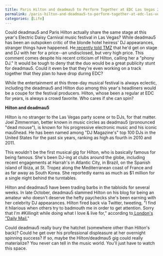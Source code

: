 ```yaml
---
title: Paris Hilton and deadmau5 to Perform Together at EDC Las Vegas 2015
permalink: /paris-hilton-and-deadmau5-to-perform-together-at-edc-las-vegas-2015/
categories: [Life]
---
```

Could deadmau5 and Paris Hilton actually share the same stage at this year's Electric Daisy Carnival music festival in Las Vegas? While deadmau5 has been an outspoken critic of the blonde hotel heiress' DJ appearances, stranger things have happened. He<a href="http://www.tmz.com/2014/11/03/deadmau5-paris-hilton-perform-for-a-price-make-a-wish-video-beef-feud/" target="_blank" data-cke-saved-href="http://www.tmz.com/2014/11/03/deadmau5-paris-hilton-perform-for-a-price-make-a-wish-video-beef-feud/"> recently told TMZ</a> that he'd get on stage and DJ with her for a price--an undisclosed, but very high price. This comment comes despite his recent criticism of Hilton, calling her a "phony DJ." It would be tough to deny that the duo would be a great publicity stunt for deadmau5. Could it even be that they're even working on a track together that they plan to have drop during EDC?

While the entertainment at this three-day musical festival is always eclectic, including the deadmau5 and Hilton duo among this year's headliners would be a coupe for the festival producers. Hilton, whose been a regular at EDC for years, is always a crowd favorite. Who cares if she can spin?

<strong>Hilton and deadmau5</strong>

Hilton is no stranger to the Las Vegas party scene or to DJs, for that matter. Joel Zimmerman, better known in music circles as deadmau5 (pronounced "dead mouse"), is known for his progressive electronic music and his iconic mau5head. He has been named among "DJ Magazine's" top 100 DJs in the United States for the past six years, ranking as high as fourth in 2010 and 2011.

This wouldn't be the first musical gig for Hilton, who is basically famous for being famous. She's been DJ-ing at clubs around the globe, including recent engagements at Harrah's in Atlantic City, in Brazil, on the Spanish island of Ibiza, at St. Tropez along the Mediterranean coast of France and as far away as South Korea. She reportedly earns as much as $1 million for a single night behind the turntables.

Hilton and deadmau5 have been trading barbs in the tabloids for several weeks. In late October, deadmau5 slammed Hilton on his blog for being an amateur who doesn't deserve the hefty paychecks she's been earning with her celebrity DJ appearances. Hilton fired back via Twitter, tweeting, "I find it hilarious when others try to badmouth me in order to get attention. Sorry that I'm #Killingit while doing what I love &amp; live for," according to<a href="http://www.dailymail.co.uk/tvshowbiz/article-2806925/Paris-Hilton-hits-Deadmau5-criticized-skills-celebrity-DJ.html" target="_blank" data-cke-saved-href="http://www.dailymail.co.uk/tvshowbiz/article-2806925/Paris-Hilton-hits-Deadmau5-criticized-skills-celebrity-DJ.html"> London's "Daily Mail.</a>"

Could deadmau5 really bury the hatchet (somewhere other than Hilton's back)? Could he get over his professional displeasure at her overnight spinning success? If so, maybe the Hilton/deadmau5 gig could really materialize? You never can tell in the music world. You'll just have to watch this space.
